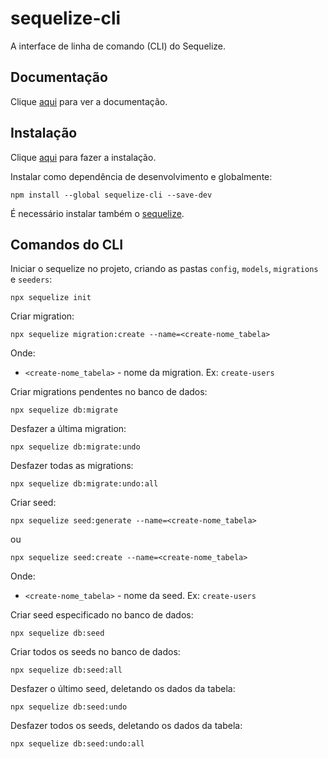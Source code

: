 # sequelize-cli

A interface de linha de comando (CLI) do Sequelize.

## Documentação

Clique [aqui](https://github.com/sequelize/cli) para ver a documentação.

## Instalação

Clique [aqui](https://www.npmjs.com/package/sequelize-cli) para fazer a instalação.

Instalar como dependência de desenvolvimento e globalmente:

```
npm install --global sequelize-cli --save-dev
```

É necessário instalar também o [sequelize](sequelize.md).

## Comandos do CLI

Iniciar o sequelize no projeto, criando as pastas `config`, `models`, `migrations` e `seeders`:

```
npx sequelize init
```

Criar migration:

```
npx sequelize migration:create --name=<create-nome_tabela>
```

Onde:

- `<create-nome_tabela>` - nome da migration. Ex: `create-users`

Criar migrations pendentes no banco de dados:

```
npx sequelize db:migrate
```

Desfazer a última migration:

```
npx sequelize db:migrate:undo
```

Desfazer todas as migrations:

```
npx sequelize db:migrate:undo:all
```

Criar seed:

```
npx sequelize seed:generate --name=<create-nome_tabela>
```

ou

```
npx sequelize seed:create --name=<create-nome_tabela>
```

Onde:

- `<create-nome_tabela>` - nome da seed. Ex: `create-users`

Criar seed especificado no banco de dados:

```
npx sequelize db:seed
```

Criar todos os seeds no banco de dados:

```
npx sequelize db:seed:all
```

Desfazer o último seed, deletando os dados da tabela:

```
npx sequelize db:seed:undo
```

Desfazer todos os seeds, deletando os dados da tabela:

```
npx sequelize db:seed:undo:all
```